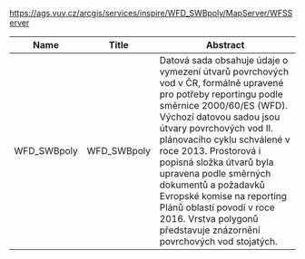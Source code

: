 https://ags.vuv.cz/arcgis/services/inspire/WFD_SWBpoly/MapServer/WFSServer

|Name|Title|Abstract|
|--|--|--|
|WFD_SWBpoly|WFD_SWBpoly|Datová sada obsahuje údaje o vymezení útvarů povrchových vod v ČR, formálně upravené pro potřeby reportingu podle směrnice 2000/60/ES (WFD). Výchozí datovou sadou jsou útvary povrchových vod II. plánovacího cyklu schválené v roce 2013. Prostorová i popisná složka útvarů byla upravena podle směrných dokumentů a požadavků Evropské komise na reporting Plánů oblastí povodí v roce 2016. Vrstva polygonů představuje znázornění povrchových vod stojatých.|
